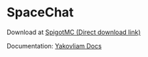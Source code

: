 # SpaceChat

Download at [SpigotMC (Direct download link)](https://www.spigotmc.org/resources/spacechat-%E2%98%84%EF%B8%8F-1-7-1-16-5-%E2%98%84%EF%B8%8F-hover-events-commands-%E2%9C%A8-redis-support-%E2%9C%A8-adventure.90781/)

Documentation: [Yakovliam Docs](https://docs.yakovliam.com/)
